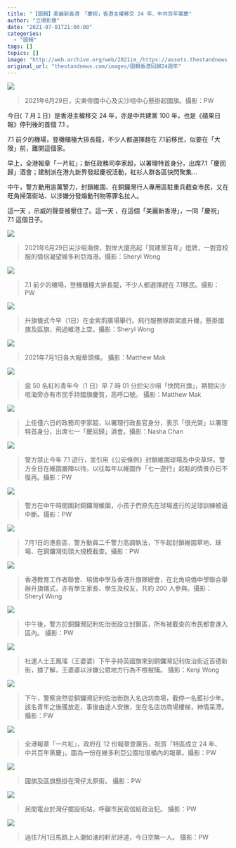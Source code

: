 ```yaml
---
title: "【圖輯】美麗新香港　「慶祝」香港主權移交 24 年、中共百年黨慶"
author: "立場影像"
date: "2021-07-01T21:00:00"
categories:
  - "圖輯"
tags: []
topics: []
image: "http://web.archive.org/web/2021im_/https://assets.thestandnews.com/media/photos/20210629_71_1_33803.png"
original_url: "thestandnews.com/images/圖輯香港回歸24週年"
---
```

![](http://web.archive.org/web/2021im_/https://assets.thestandnews.com/media/photos/20210629_71_1_33803.png)
> 2021年6月29日，尖東帝國中心及尖沙咀中心懸掛起國旗。攝影：PW

今日( ７月１日）是香港主權移交 24 年，亦是中共建黨 100 年，也是《蘋果日報》停刊後的首個 7.1 。 

7.1 前夕的機場，登機櫃檯大排長龍，不少人都選擇趕在 7.1前移民，似要在「大限」前，離開這個家。

早上，全港報章「一片紅」；新任政務司李家超，以署理特首身分，出席7.1「慶回歸」酒會；建制派在港九新界發起慶祝活動，紅衫人群各區快閃聚集...

中午，警方動用逾萬警力，封鎖維園、在銅鑼灣行人專用區駐重兵截查市民，又在旺角掃蕩街站、以涉嫌分發煽動刊物等罪名拉人。

這一天 ，示威的聲音被壓住了。這一天 ，在這個「美麗新香港」，一同「慶祝」7.1 這個日子。

![](http://web.archive.org/web/2021im_/https://assets.thestandnews.com/media/photos/20210629_71_1_2071_jK2wgpr.png)
> 2021年6月29日尖沙咀海傍，對岸大廈亮起「賀建黨百年」燈牌，一對穿校服的情侶凝望維多利亞海港。攝影：Sheryl Wong

![](http://web.archive.org/web/2021im_/https://assets.thestandnews.com/media/photos/20210630_71_2_34216_jcjMQ99.png)
> 7.1 前夕的機場，登機櫃檯大排長龍，不少人都選擇趕在 7.1移民。攝影：PW

![](http://web.archive.org/web/2021im_/https://assets.thestandnews.com/media/photos/20210701_71_3_2095_T1FQT2T.png)
> 升旗儀式今早（1日）在金紫荊廣場舉行。飛行服務隊兩架直升機，懸掛國旗及區旗，飛過維港上空。攝影：Sheryl Wong

![](http://web.archive.org/web/2021im_/https://assets.thestandnews.com/media/photos/20210701_71_14__sPtyKNs.png)
> 2021年7月1日各大報章頭條。 攝影：Matthew Mak

![](http://web.archive.org/web/2021im_/https://assets.thestandnews.com/media/photos/20210701_71_1_2640_HmJbbpm.png)
> 逾 50 名紅衫青年今（1 日）早 7 時 01 分於尖沙咀「快閃升旗」，期間尖沙咀海旁亦有市民手持國旗慶賀，高呼口號。 攝影：Matthew Mak

![](http://web.archive.org/web/2021im_/https://assets.thestandnews.com/media/photos/20210701_71_4_00824_DvSDhds.png)
> 上任僅六日的政務司李家超，以署理行政長官身分，表示「很光榮」以署理特首身分，出席七一「慶回歸」酒會。攝影：Nasha Chan

![](http://web.archive.org/web/2021im_/https://assets.thestandnews.com/media/photos/20210701_71_8_34613_9LeX972.png)
> 警方禁止今年 7.1 遊行，並引用《公安條例》封鎖維園球場及中央草坪。警方全日在維園嚴陣以待。以往每年以維園作「七一遊行」起點的情景亦已不復再。攝影：PW

![](http://web.archive.org/web/2021im_/https://assets.thestandnews.com/media/photos/20210701_71_6_34448_ZAz6u9H.png)
> 警方在中午時間圍封銅鑼灣維園，小孩子們原先在球場進行的足球訓練被逼中斷。攝影：PW

![](http://web.archive.org/web/2021im_/https://assets.thestandnews.com/media/photos/20210701_71_9_34986_GPGZc8f.png)
> 7月1日的港島區，警方動員二千警力高調執法，下午起封鎖維園草地、球場、在銅鑼灣街頭大規模截查。攝影：PW

![](http://web.archive.org/web/2021im_/https://assets.thestandnews.com/media/photos/20210701_71_5_2097_lokfr81.png)
> 香港教育工作者聯會、培僑中學及香港升旗隊總會，在北角培僑中學聯合舉辦升旗儀式，亦有學生家長、學生及校友，共約 200 人參與。攝影：Sheryl Wong

![](http://web.archive.org/web/2021im_/https://assets.thestandnews.com/media/photos/20210701_71_1_34682_nqOjaaX.png)
> 中午後，警方於銅鑼灣記利佐治街設立封鎖區，所有被截查的市民都會進入區內。 攝影：PW

![](http://web.archive.org/web/2021im_/https://assets.thestandnews.com/media/photos/20210701_71_15_.png)
> 社運人士王鳳瑤（王婆婆）下午手持英國旗來到銅鑼灣記利佐治街近百德新街，據了解，王婆婆以涉嫌公眾地方行為不檢被捕。 攝影：Kenji Wong

![](http://web.archive.org/web/2021im_/https://assets.thestandnews.com/media/photos/20210701_71_10_35046_8MrTgDd.png)
> 下午，警察突然從銅鑼灣記利佐治街跑入名店坊商場，截停一名藍衫少年。該名青年之後獲放走，事後由途人安撫，坐在名店坊商場樓梯，神情呆滯。攝影：PW

![](http://web.archive.org/web/2021im_/https://assets.thestandnews.com/media/photos/20210701_71_7_34574_epGVjZ3.png)
> 全港報章「一片紅」，政府在 12 份報章登廣告，祝賀「特區成立 24 年、 中共百年黨慶」。圖為一份在維多利亞公園垃圾桶內的報章。攝影：PW

![](http://web.archive.org/web/2021im_/https://assets.thestandnews.com/media/photos/20210701_71_13_35181.png)
> 國旗及區旗懸掛在灣仔太原街。 攝影：PW

![](http://web.archive.org/web/2021im_/https://assets.thestandnews.com/media/photos/20210701_71_12_35178_0gTMGfK.png)
> 民間電台於灣仔擺設街站，呼籲市民寫信給政治犯。 攝影：PW

![](http://web.archive.org/web/2021im_/https://assets.thestandnews.com/media/photos/20210701_71_11_35155_ciFJnQ3.png)
> 過往7月1日馬路上人潮如湧的軒尼詩道，今日空無一人。 攝影：PW